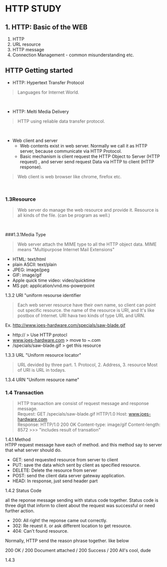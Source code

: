 # HTTP STUDY


## 1. HTTP: Basic of the WEB

1. HTTP 
2. URL resource
3. HTTP message
4. Connection Management - common misunderstanding etc.



## HTTP Getting started 

* HTTP: Hypertext Transfer Protocol
> Languages for Internet World.
<p>&nbsp;</p>

* HTTP: Melti Media Delivery 
> HTTP using reliable data transfer protocol.
<p>&nbsp;</p>

* Web client and server
    * Web contents exist in web server. Normally we call it as HTTP server, because communicate via HTTP Protocol.
    * Basic mechanism is client request the HTTP Object to Server (HTTP request) , and server send request Data via HTTP  to client (HTTP response).
> Web client is web browser like chrome, firefox etc.
<p>&nbsp;</p>

### 1.3Resource
> Web server do manage the web resource and provide it. Resource is all kinds of the file. (can be program as well.)
<p>&nbsp;</p>
###1.3.1Media Type


> Web server attach the MIME type to all the HTTP object data. MIME means "Multipurpose Internet Mail Extensions" <br />


* HTML: text/html
* plain ASCII: text/plain
* JPEG: image/jpeg
* GIF: image/gif
* Apple quick time video: video/quicktime
* MS ppt: application/vnd.ms-powerpoint

1.3.2 URI "uniform resourse identifier
> Each web server resource have their own name, so client can point out specific resource. the name of the resource is URI, and It's like postbox of Internet. URI hava two kinds of type URL and URN. <br />

Ex. http://www.joes-hardware.com/specials/saw-blade.gif<br />
* http:// > Use HTTP protocl
* www.joes-hardware.com > move to ~.com
* /specials/saw-blade.gif > get this resource <br />

1.3.3 URL "Uniform resource locator"
> URL devided by three part. 1. Protocol, 2. Address, 3. resource
> Most of URI is URL in todays. <br />

1.3.4 URN "Uniform resource name" <br />

### 1.4 Transaction
> HTTP transaction are consist of request message and response message.<br />
> Request: GET /specials/saw-blade.gif HTTP/1.0 Host: www.joes-hardware.com<br />
> Response: HTTP/1.0 200 OK Content-type: image/gif Content-length: 8572 >>> "includes result of transation"<br />

1.4.1 Method <br />
HTPP request message have each of method. and this method say to server that what server should do. 
* GET: send requested resource from server to client
* PUT: save the data which sent by client as specified resource.
* DELETE: Delete the resource from server
* POST: send the client data server gateway application.
* HEAD: In response, just send header part


1.4.2 Status Code

all the reponse message sending with status code together. Status code is three digit that inform to client  about  the request was successful or need further action.

* 200: All right! the reponse came out correctly.
* 302: Re reuest it. or ask different location to get resource.
* 404: Can't found resource.

Normally, HTTP send the reason phrase together. like below

200 OK / 200 Document attached / 200 Success / 200 All's cool, dude

1.4.3 








